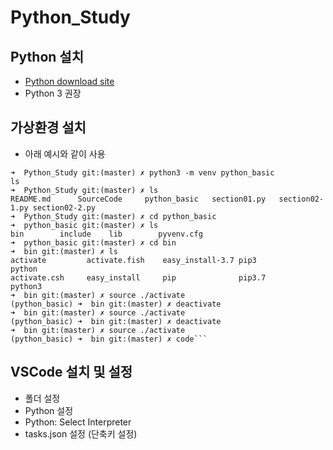 # Python_Study


## Python 설치

* [Python download site](https://www.python.org/downloads/)
* Python 3 권장

## 가상환경 설치

* 아래 예시와 같이 사용

```
➜  Python_Study git:(master) ✗ python3 -m venv python_basic
ls
➜  Python_Study git:(master) ✗ ls
README.md      SourceCode     python_basic   section01.py   section02-1.py section02-2.py
➜  Python_Study git:(master) ✗ cd python_basic
➜  python_basic git:(master) ✗ ls
bin        include    lib        pyvenv.cfg
➜  python_basic git:(master) ✗ cd bin
➜  bin git:(master) ✗ ls
activate         activate.fish    easy_install-3.7 pip3             python
activate.csh     easy_install     pip              pip3.7           python3
➜  bin git:(master) ✗ source ./activate
(python_basic) ➜  bin git:(master) ✗ deactivate
➜  bin git:(master) ✗ source ./activate
(python_basic) ➜  bin git:(master) ✗ deactivate       
➜  bin git:(master) ✗ source ./activate
(python_basic) ➜  bin git:(master) ✗ code```
```

## VSCode 설치 및 설정

* 폴더 설정
* Python 설정
* Python: Select Interpreter
* tasks.json 설정 (단축키 설정)
